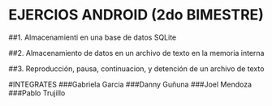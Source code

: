 # EJERCIOS ANDROID (2do BIMESTRE)

##1. Almacenamienti en una base de datos SQLite

##2. Almacenamiento de datos en un archivo de texto en la memoria interna

##3. Reproducción, pausa, continuacion, y detención de un archivo de texto



#INTEGRATES
###Gabriela Garcia
###Danny Guñuna
###Joel Mendoza
###Pablo Trujillo
 
